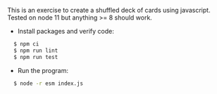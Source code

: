 This is an exercise to create a shuffled deck of cards using javascript.
Tested on node 11 but anything >= 8 should work.

- Install packages and verify code:
```bash
  $ npm ci
  $ npm run lint
  $ npm run test
```

- Run the program:
```bash
  $ node -r esm index.js
```
